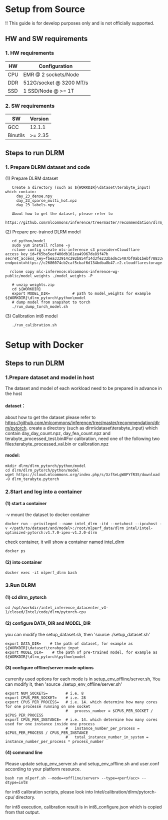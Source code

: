 ﻿# Setup from Source
!! This guide is for develop purposes only and is not officially supported.

## HW and SW requirements
### 1. HW requirements
| HW  |      Configuration      |
| --  | ----------------------- |
| CPU | EMR @ 2 sockets/Node  |
| DDR | 512G/socket @ 3200 MT/s |
| SSD | 1 SSD/Node @ >= 1T      |

### 2. SW requirements
| SW       | Version |
|----------|---------|
| GCC      |  12.1.1 |
| Binutils | >= 2.35 |

## Steps to run DLRM

### 1. Prepare DLRM dataset and code
(1) Prepare DLRM dataset
```
   Create a directory (such as ${WORKDIR}\dataset\terabyte_input) which contain:
     day_23_dense.npy
     day_23_sparse_multi_hot.npz
     day_23_labels.npy

   About how to get the dataset, please refer to
      https://github.com/mlcommons/inference/tree/master/recommendation/dlrm_v2/pytorch
```
(2) Prepare pre-trained DLRM model
```
   cd python/model
   sudo yum install rclone -y
   rclone config create mlc-inference s3 provider=Cloudflare access_key_id=f65ba5eef400db161ea49967de89f47b secret_access_key=fbea333914c292b854f14d3fe232bad6c5407bf0ab1bebf78833c2b359bdfd2b endpoint=https://c2686074cb2caf5cbaf6d134bdba8b47.r2.cloudflarestorage.com

  rclone copy mlc-inference:mlcommons-inference-wg-public/model_weights ./model_weights -P

   # unzip weights.zip
   cd ${WORKDIR}
   export MODEL_DIR=	      # path to model_weights for example ${WORKDIR}\dlrm_pytorch\python\model
   # dump model from snapshot to torch
   ./run_dump_torch_model.sh
```
(3) Calibration int8 model
```
   ./run_calibration.sh
```

# Setup with Docker

## Steps to run DLRM

### 1.Prepare dataset and model in host

The dataset and model of each workload need to be prepared in advance in the host

#### dataset：

about how to get the dataset please refer to https://github.com/mlcommons/inference/tree/master/recommendation/dlrm/pytorch.
create a directory (such as dlrm\dataset\terabyte_input) which contain day_day_count.npz, day_fea_count.npz and terabyte_processed_test.bin#For calibration, need one of the following two files:terabyte_processed_val.bin or calibration.npz

#### model:

```
mkdir dlrm/dlrm_pytorch/python/model
cd dlrm/dlrm_pytorch/python/model
wget https://cloud.mlcommons.org/index.php/s/XzfSeLgW8FYfR3S/download -O dlrm_terabyte.pytorch
```

### 2.Start and log into a container

#### (1) start a container

-v mount the dataset to docker container 

```
docker run --privileged --name intel_dlrm -itd --net=host --ipc=host -v </path/to/dataset/and/model>:/root/mlperf_data/dlrm intel/intel-optimized-pytorch:v1.7.0-ipex-v1.2.0-dlrm
```

check container, it will show a container named intel_dlrm

```
docker ps
```

#### (2) into container

```
docker exec -it mlperf_dlrm bash
```

### 3.Run DLRM

#### (1) cd dlrm_pytorch

```
cd /opt/workdir/intel_inference_datacenter_v3-1/closed/Intel/code/dlrm/pytorch-cpu
```

#### (2) configure DATA_DIR and MODEL_DIR 

you can modify the setup_dataset.sh, then 'source ./setup_dataset.sh'

```
export DATA_DIR=    # the path of dataset, for example as ${WORKDIR}\dataset\terabyte_input
export MODEL_DIR=    # the path of pre-trained model, for example as ${WORKDIR}\dlrm_pytorch\python\model
```

#### (3) configure offline/server mode options 

currenlty used options for each mode is in setup_env_offline/server.sh, You can modify it, then 'source ./setup_env_offline/server.sh'

```
export NUM_SOCKETS=        # i.e. 8
export CPUS_PER_SOCKET=    # i.e. 28
export CPUS_PER_PROCESS=   # i.e. 14. which determine how many cores for one processe running on one socket
                           #   process_number = $CPUS_PER_SOCKET / $CPUS_PER_PROCESS
export CPUS_PER_INSTANCE=  # i.e. 14. which determine how many cores used for one instance inside one process
                           #   instance_number_per_process = $CPUS_PER_PROCESS / CPUS_PER_INSTANCE
                           #   total_instance_number_in_system = instance_number_per_process * process_number
```

#### (4) command line

Please update setup_env_server.sh and setup_env_offline.sh and user.conf according to your platform resource.

```
bash run_mlperf.sh --mode=<offline/server> --type=<perf/acc> --dtype=int8
```

for int8 calibration scripts, please look into Intel/calibration/dlrm/pytorch-cpu/ directory.

for int8 execution, calibration result is in int8_configure.json which is copied from that output.
